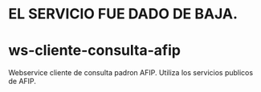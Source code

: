 # EL SERVICIO FUE DADO DE BAJA.
# ws-cliente-consulta-afip
Webservice cliente de consulta padron AFIP. Utiliza los servicios publicos de AFIP.
